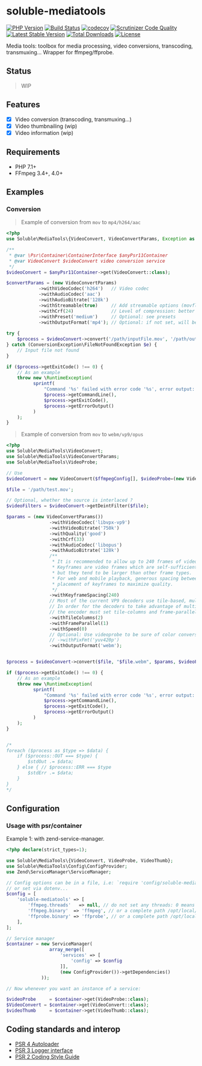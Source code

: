 # soluble-mediatools  

[![PHP Version](http://img.shields.io/badge/php-7.1+-ff69b4.svg)](https://packagist.org/packages/soluble/mediatools)
[![Build Status](https://travis-ci.org/soluble-io/soluble-mediatools.svg?branch=master)](https://travis-ci.org/soluble-io/soluble-mediatools)
[![codecov](https://codecov.io/gh/soluble-io/soluble-mediatools/branch/master/graph/badge.svg)](https://codecov.io/gh/soluble-io/soluble-mediatools)
[![Scrutinizer Code Quality](https://scrutinizer-ci.com/g/soluble-io/soluble-mediatools/badges/quality-score.png?b=master)](https://scrutinizer-ci.com/g/soluble-io/soluble-mediatools/?branch=master)
[![Latest Stable Version](https://poser.pugx.org/soluble/mediatools/v/stable.svg)](https://packagist.org/packages/soluble/mediatools)
[![Total Downloads](https://poser.pugx.org/soluble/mediatools/downloads.png)](https://packagist.org/packages/soluble/mediatools)
[![License](https://poser.pugx.org/soluble/mediatools/license.png)](https://packagist.org/packages/soluble/mediatools)

Media tools: toolbox for media processing, video conversions, transcoding, transmuxing... Wrapper for ffmpeg/ffprobe. 

## Status  

> WIP

## Features

- [x] Video conversion (transcoding, transmuxing...)
- [x] Video thumbnailing (wip)
- [x] Video information (wip)

## Requirements

- PHP 7.1+
- FFmpeg 3.4+, 4.0+

## Examples

### Conversion

> Example of conversion from `mov` to `mp4/h264/aac`

```php
<?php
use Soluble\MediaTools\{VideoConvert, VideoConvertParams, Exception as ConversionException};

/**
 * @var \Psr\Container\ContainerInterface $anyPsr11Container 
 * @var VideoConvert $videoConvert video conversion service
 */ 
$videoConvert = $anyPsr11Container->get(VideoConvert::class); 

$convertParams = (new VideoConvertParams)
            ->withVideoCodec('h264')   // Video codec 
            ->withAudioCodec('aac')
            ->withAudioBitrate('128k')            
            ->withStreamable(true)     // Add streamable options (movflags & faststart) 
            ->withCrf(24)              // Level of compression: better size / less visual quality  
            ->withPreset('medium')     // Optional: see presets  
            ->withOutputFormat('mp4'); // Optional: if not set, will be detected from output file extension.
    
try {
    $process = $videoConvert->convert('/path/inputFile.mov', '/path/outputFile.mp4', $convertParams);
} catch (ConversionException\FileNotFoundException $e) {
    // Input file not found
}

if ($process->getExitCode() !== 0) {
    // As an example
    throw new \RuntimeException(
          sprintf(
              "Command '%s' failed with error code '%s', error output: '%s'.",
              $process->getCommandLine(),
              $process->getExitCode(),
              $process->getErrorOutput()
          )
    );        
}

``` 

> Example of conversion from `mov` to `webm/vp9/opus`


```php
<?php
use Soluble\MediaTools\VideoConvert;
use Soluble\MediaTools\VideoConvertParams;
use Soluble\MediaTools\VideoProbe;

// Use 
$videoConvert = new VideoConvert($ffmpegConfig[], $videoProbe=(new VideoProbe(null, null))); 

$file = '/path/test.mov';

// Optional, whether the source is interlaced ?
$videoFilters = $videoConvert->getDeintFilter($file);

$params = (new VideoConvertParams())
                ->withVideoCodec('libvpx-vp9')
                ->withVideoBitrate('750k')
                ->withQuality('good')
                ->withCrf(33)
                ->withAudioCodec('libopus')
                ->withAudioBitrate('128k')
                /**
                 * It is recommended to allow up to 240 frames of video between keyframes (8 seconds for 30fps content).
                 * Keyframes are video frames which are self-sufficient; they don't rely upon any other frames to render
                 * but they tend to be larger than other frame types.
                 * For web and mobile playback, generous spacing between keyframes allows the encoder to choose the best
                 * placement of keyframes to maximize quality.
                 */
                ->withKeyframeSpacing(240)
                // Most of the current VP9 decoders use tile-based, multi-threaded decoding.
                // In order for the decoders to take advantage of multiple cores,
                // the encoder must set tile-columns and frame-parallel.
                ->withTileColumns(2)
                ->withFrameParallel(1)
                ->withSpeed(0)
                // Optional: Use videoprobe to be sure of color conversions if any needed
                // ->withPixFmt('yuv420p') 
                ->withOutputFormat('webm');


$process = $videoConvert->convert($file, "$file.webm", $params, $videoFilters);

if ($process->getExitCode() !== 0) {
    // As an example
    throw new \RuntimeException(
          sprintf(
              "Command '%s' failed with error code '%s', error output: '%s'.",
              $process->getCommandLine(),
              $process->getExitCode(),
              $process->getErrorOutput()
          )
    );        
}


/*
foreach ($process as $type => $data) {
    if ($process::OUT === $type) {
        $stdOut .= $data;
    } else { // $process::ERR === $type
        $stdErr .= $data;
    }
}
*/


``` 

## Configuration

### Usage with psr/container

Example 1: with zend-service-manager.

```php
<?php declare(strict_types=1);

use Soluble\MediaTools\{VideoConvert, VideoProbe, VideoThumb};
use Soluble\MediaTools\Config\ConfigProvider;
use Zend\ServiceManager\ServiceManager;

// Config options can be in a file, i.e: `require 'config/soluble-mediatools.global.php';`
// or set via dotenv...
$config = [
    'soluble-mediatools' => [
        'ffmpeg.threads'   => null, // do not set any threads: 0 means all cores
        'ffmpeg.binary'  => 'ffmpeg', // or a complete path /opt/local/ffmpeg/bin/
        'ffprobe.binary' => 'ffprobe', // or a complete path /opt/local/ffmpeg/bin/
    ],    
];

// Service manager
$container = new ServiceManager(
                array_merge([
                    'services' => [
                        'config' => $config
                    ]],
                    (new ConfigProvider())->getDependencies()
             ));

// Now whenever you want an instance of a service:

$videoProbe     = $container->get(VideoProbe::class);
$VideoConvert = $container->get(VideoConvert::class);
$videoThumb     = $container->get(VideoThumb::class);

```

  
## Coding standards and interop

* [PSR 4 Autoloader](https://github.com/php-fig/fig-standards/blob/master/accepted/PSR-4-autoloader.md)
* [PSR 3 Logger interface](https://github.com/php-fig/fig-standards/blob/master/accepted/PSR-3-logger-interface.md)
* [PSR 2 Coding Style Guide](https://github.com/php-fig/fig-standards/blob/master/accepted/PSR-2-coding-style-guide.md)

